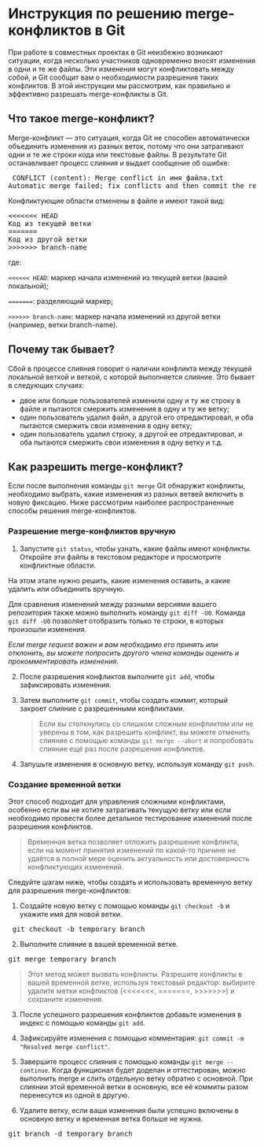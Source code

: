 # Инструкция по решению merge-конфликтов в Git

При работе в совместных проектах в Git неизбежно возникают ситуации, когда несколько участников одновременно вносят изменения в одни и те же файлы. Эти изменения могут конфликтовать между собой, и Git сообщит вам о необходимости разрешения таких конфликтов. В этой инструкции мы рассмотрим, как правильно и эффективно разрешать merge-конфликты в Git.

## Что такое merge-конфликт?

Merge-конфликт — это ситуация, когда Git не способен автоматически объединить изменения из разных веток, потому что они затрагивают одни и те же строки кода или текстовые файлы. В результате Git останавливает процесс слияния и выдает сообщение об ошибке:

<pre> CONFLICT (content): Merge conflict in имя_файла.txt 
Automatic merge failed; fix conflicts and then commit the result. </pre>

Конфликтующие области отменены в файле и имеют такой вид:

<pre>
<<<<<<< HEAD
Код из текущей ветки
=======
Код из другой ветки
>>>>>>> branch-name </pre>
  
  где:
  
`<<<<<< HEAD`: маркер начала изменений из текущей ветки (вашей локальной);

`=======`: разделяющий маркер;

`>>>>>> branch-name`: маркер начала изменений из другой ветки (например, ветки branch-name).
 
## Почему так бывает?

Сбой в процессе слияния говорит о наличии конфликта между текущей локальной веткой и веткой, с которой выполняется слияние. Это бывает в следующих случаях:

- двое или больше пользователей изменили одну и ту же строку в файле и пытаются смержить изменения в одну и ту же ветку;
- один пользователь удалил файл, а другой его отредактировал, и оба пытаются смержить свои изменения в одну ветку;
- один пользователь удалил строку, а другой ее отредактировал, и оба пытаются смержить свои изменения в одну ветку и т.д.

## Как разрешить merge-конфликт?

Если после выполнения команды `git merge` Git обнаружит конфликты, необходимо выбрать, какие изменения из разных ветвей включить в новую фиксацию. Ниже рассмотрим наиболее распространенные способы решения merge-конфликтов.

### Разрешение merge-конфликтов вручную
1. Запустите `git status`, чтобы узнать, какие файлы имеют конфликты. Откройте эти файлы в текстовом редакторе и просмотрите конфликтные области.

На этом этапе нужно  решить, какие изменения оставить, а какие удалить или объединить вручную. 

Для сравнения изменений между разными версиями вашего репозитория также можно выполнить команду `git diff -U0`.
Команда `git diff -U0` позволяет отобразить только те строки, в которых произошли изменения. 

*Если merge request важен и вам необходимо его принять или отклонить, вы можете попросить другого члена команды оценить и прокомментировать изменения.*

2. После разрешения конфликтов выполните `git add`, чтобы зафиксировать изменения.

3. Затем выполните `git commit`, чтобы создать коммит, который закроет слияние с разрешенными конфликтами.

   > Если вы столкнулись со слишком сложным конфликтом или не уверены в том, как разрешить конфликт, вы можете отменить слияние с помощью команды `git merge --abort` и попробовать слияние ещё раз после разрешения конфликтов.
   
4. Запушьте изменения в основную ветку, используя команду `git push`.

### Создание временной ветки
Этот способ подходит для управления сложными конфликтами, особенно если вы не хотите затрагивать текущую ветку или если необходимо провести более детальное тестирование изменений после разрешения конфликтов. 
> Временная ветка позволяет отложить разрешение конфликта, если на момент принятия изменений по какой-то причине не удаётся в полной мере оценить актуальность или достоверность конфликтующих изменений.

Следуйте шагам ниже, чтобы создать и использовать временную ветку для разрешения merge-конфликтов:

  1. Создайте новую ветку с помощью команды `git checkout -b` и укажите имя для новой ветки.

<pre> git checkout -b temporary_branch 
</pre>

2. Выполните слияние в вашей временной ветке.

<pre>
git merge temporary_branch
</pre>

> Этот метод может вызвать конфликты. Разрешите конфликты в вашей временной ветке, используя текстовый редактор: выбирите  удалите метки конфликтов (<<<<<<<, =======, >>>>>>>) и сохраните изменения.

3. После успешного разрешения конфликтов добавьте изменения в индекс с помощью команды `git add`.
4. Зафиксируйте изменения с помощью комментария: `git commit -m "Resolved merge conflict"`.

5. Завершите процесс слияния с помощью команды `git merge --continue`. Когда функционал будет доделан и оттестирован, можно выполнить merge и слить отдельную ветку обратно с основной. При слиянии этой временной ветки в основную, все её коммиты разом перенесутся из одной в другую.
   
7. Удалите ветку, если ваши изменения были успешно включены в основную ветку и временная ветка больше не нужна.

<pre>
git branch -d temporary_branch </pre>





